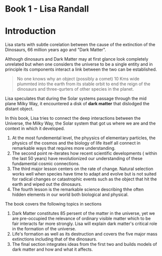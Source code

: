 # Book 1 - Lisa Randall

# Introduction
Lisa starts with subtle corelation between the cause of the extinction of the Dinosaurs, 66 million years ago and "Dark Matter". 

Although dinosaurs and Dark Matter may at first glance look completely unrelated but when one considers the universe to be a single entity
and in principle its components interact a link between the two can be established.

> No one knows why an object (possibly a comet) 10 Kms wide plummted into the earth from its stable orbit to end the reign of the dinosaurs and three-qurters of
other species in the planet. 

Lisa speculates that during the Solar systems passage through the mid plane Milky Way, it encountered a disk of <b>dark matter</b> that dislodged the distant object.

In this book, Lisa tries to connect the deep interactions between the Universe, the Milky Way, the Solar system that got us where we are and the context in which it developed.

1. At the most fundemental level, the phyysics of elementary particles, the physics of the cosmos and the biology of life itself all connect in remarkable ways that requires more understanding.
2. The second point re-iterates how recent scientific developments ( within the last 50 years) have revolutionized our understanding of these fundamental cosmic connections.
3. The third major lesson centers on the rate of change. Natural selection works well when species have time to adapt and evolve but is not suited for radical changes or catastrophic events such as the object that hit the earth and wiped out the dinosaurs.
4. The fourth lesson is the remarkable science describing thhe often hidden elements in our world both biological and physical.

The book covers the following topics in sections

1. Dark Matter constitutes 85 persent of the matter in the universe, yet we are pre-occupied the relevance of ordinary visible matter which to be fair interacts far more strongly. Lisa will explain dark matter's critical role in the formation of the universe.
2. Life's formation as well as its destruction and covers the five major mass extinctions including that of the dinosaurs.
3. The final section integrates ideas from the first two and builds models of dark matter and how and what it affects.





